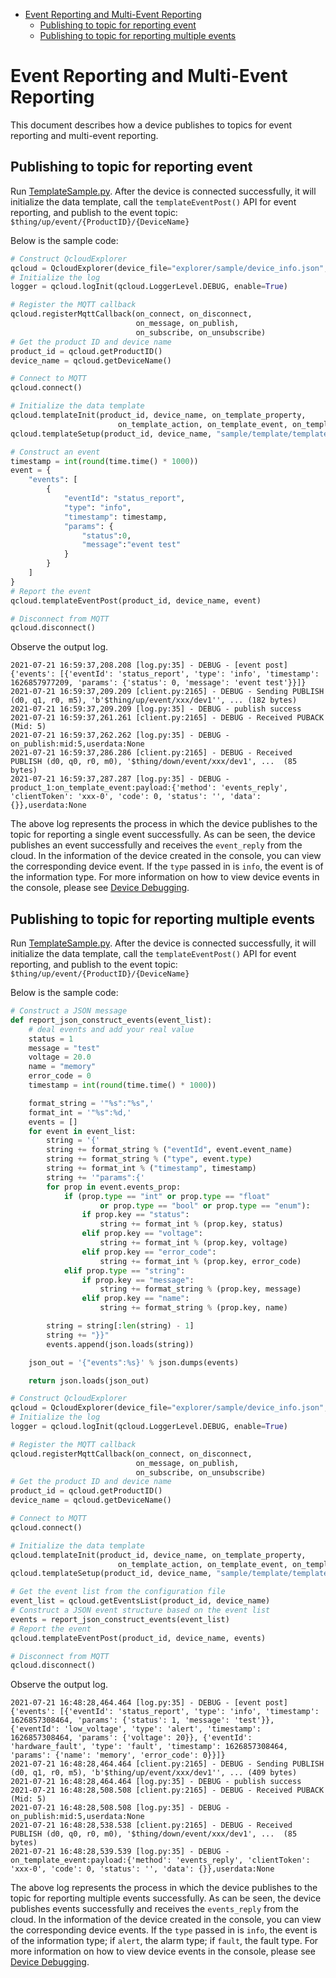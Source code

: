 * [Event Reporting and Multi-Event Reporting](#Event-Reporting-and-Multi-Event-Reporting)
  * [Publishing to topic for reporting event](#Publishing-to-topic-for-reporting-event)
  * [Publishing to topic for reporting multiple events](#Publishing-to-topic-for-reporting-multiple-events)

# Event Reporting and Multi-Event Reporting

This document describes how a device publishes to topics for event reporting and multi-event reporting.

## Publishing to topic for reporting event 

Run [TemplateSample.py](../../explorer/sample/template/example_template.py). After the device is connected successfully, it will initialize the data template, call the `templateEventPost()` API for event reporting, and publish to the event topic:
`$thing/up/event/{ProductID}/{DeviceName}`

Below is the sample code:
```python
# Construct QcloudExplorer
qcloud = QcloudExplorer(device_file="explorer/sample/device_info.json", tls=True)
# Initialize the log
logger = qcloud.logInit(qcloud.LoggerLevel.DEBUG, enable=True)

# Register the MQTT callback
qcloud.registerMqttCallback(on_connect, on_disconnect,
                            on_message, on_publish,
                            on_subscribe, on_unsubscribe)
# Get the product ID and device name
product_id = qcloud.getProductID()
device_name = qcloud.getDeviceName()

# Connect to MQTT
qcloud.connect()

# Initialize the data template
qcloud.templateInit(product_id, device_name, on_template_property,
                        on_template_action, on_template_event, on_template_service)
qcloud.templateSetup(product_id, device_name, "sample/template/template_config.json")

# Construct an event
timestamp = int(round(time.time() * 1000))
event = {
    "events": [
        {
            "eventId": "status_report",
            "type": "info",
            "timestamp": timestamp,
            "params": {
                "status":0,
                "message":"event test"
            }
        }
    ]
}
# Report the event
qcloud.templateEventPost(product_id, device_name, event)

# Disconnect from MQTT
qcloud.disconnect()
```

Observe the output log.
```
2021-07-21 16:59:37,208.208 [log.py:35] - DEBUG - [event post] {'events': [{'eventId': 'status_report', 'type': 'info', 'timestamp': 1626857977209, 'params': {'status': 0, 'message': 'event test'}}]}
2021-07-21 16:59:37,209.209 [client.py:2165] - DEBUG - Sending PUBLISH (d0, q1, r0, m5), 'b'$thing/up/event/xxx/dev1'', ... (182 bytes)
2021-07-21 16:59:37,209.209 [log.py:35] - DEBUG - publish success
2021-07-21 16:59:37,261.261 [client.py:2165] - DEBUG - Received PUBACK (Mid: 5)
2021-07-21 16:59:37,262.262 [log.py:35] - DEBUG - on_publish:mid:5,userdata:None
2021-07-21 16:59:37,286.286 [client.py:2165] - DEBUG - Received PUBLISH (d0, q0, r0, m0), '$thing/down/event/xxx/dev1', ...  (85 bytes)
2021-07-21 16:59:37,287.287 [log.py:35] - DEBUG - product_1:on_template_event:payload:{'method': 'events_reply', 'clientToken': 'xxx-0', 'code': 0, 'status': '', 'data': {}},userdata:None
```
The above log represents the process in which the device publishes to the topic for reporting a single event successfully. As can be seen, the device publishes an event successfully and receives the `event_reply` from the cloud. In the information of the device created in the console, you can view the corresponding device event. If the `type` passed in is `info`, the event is of the information type. For more information on how to view device events in the console, please see [Device Debugging](https://cloud.tencent.com/document/product/1081/34741).

## Publishing to topic for reporting multiple events 

Run [TemplateSample.py](../../explorer/sample/template/example_template.py). After the device is connected successfully, it will initialize the data template, call the `templateEventPost()` API for event reporting, and publish to the event topic:
`$thing/up/event/{ProductID}/{DeviceName}`

Below is the sample code:
```python
# Construct a JSON message
def report_json_construct_events(event_list):
    # deal events and add your real value
    status = 1
    message = "test"
    voltage = 20.0
    name = "memory"
    error_code = 0
    timestamp = int(round(time.time() * 1000))

    format_string = '"%s":"%s",'
    format_int = '"%s":%d,'
    events = []
    for event in event_list:
        string = '{'
        string += format_string % ("eventId", event.event_name)
        string += format_string % ("type", event.type)
        string += format_int % ("timestamp", timestamp)
        string += '"params":{'
        for prop in event.events_prop:
            if (prop.type == "int" or prop.type == "float"
                    or prop.type == "bool" or prop.type == "enum"):
                if prop.key == "status":
                    string += format_int % (prop.key, status)
                elif prop.key == "voltage":
                    string += format_int % (prop.key, voltage)
                elif prop.key == "error_code":
                    string += format_int % (prop.key, error_code)
            elif prop.type == "string":
                if prop.key == "message":
                    string += format_string % (prop.key, message)
                elif prop.key == "name":
                    string += format_string % (prop.key, name)

        string = string[:len(string) - 1]
        string += "}}"
        events.append(json.loads(string))

    json_out = '{"events":%s}' % json.dumps(events)

    return json.loads(json_out)

# Construct QcloudExplorer
qcloud = QcloudExplorer(device_file="explorer/sample/device_info.json", tls=True)
# Initialize the log
logger = qcloud.logInit(qcloud.LoggerLevel.DEBUG, enable=True)

# Register the MQTT callback
qcloud.registerMqttCallback(on_connect, on_disconnect,
                            on_message, on_publish,
                            on_subscribe, on_unsubscribe)
# Get the product ID and device name
product_id = qcloud.getProductID()
device_name = qcloud.getDeviceName()

# Connect to MQTT
qcloud.connect()

# Initialize the data template
qcloud.templateInit(product_id, device_name, on_template_property,
                        on_template_action, on_template_event, on_template_service)
qcloud.templateSetup(product_id, device_name, "sample/template/template_config.json")

# Get the event list from the configuration file
event_list = qcloud.getEventsList(product_id, device_name)
# Construct a JSON event structure based on the event list
events = report_json_construct_events(event_list)
# Report the event
qcloud.templateEventPost(product_id, device_name, events)

# Disconnect from MQTT
qcloud.disconnect()
```

Observe the output log.
```
2021-07-21 16:48:28,464.464 [log.py:35] - DEBUG - [event post] {'events': [{'eventId': 'status_report', 'type': 'info', 'timestamp': 1626857308464, 'params': {'status': 1, 'message': 'test'}}, {'eventId': 'low_voltage', 'type': 'alert', 'timestamp': 1626857308464, 'params': {'voltage': 20}}, {'eventId': 'hardware_fault', 'type': 'fault', 'timestamp': 1626857308464, 'params': {'name': 'memory', 'error_code': 0}}]}
2021-07-21 16:48:28,464.464 [client.py:2165] - DEBUG - Sending PUBLISH (d0, q1, r0, m5), 'b'$thing/up/event/xxx/dev1'', ... (409 bytes)
2021-07-21 16:48:28,464.464 [log.py:35] - DEBUG - publish success
2021-07-21 16:48:28,508.508 [client.py:2165] - DEBUG - Received PUBACK (Mid: 5)
2021-07-21 16:48:28,508.508 [log.py:35] - DEBUG - on_publish:mid:5,userdata:None
2021-07-21 16:48:28,538.538 [client.py:2165] - DEBUG - Received PUBLISH (d0, q0, r0, m0), '$thing/down/event/xxx/dev1', ...  (85 bytes)
2021-07-21 16:48:28,539.539 [log.py:35] - DEBUG - on_template_event:payload:{'method': 'events_reply', 'clientToken': 'xxx-0', 'code': 0, 'status': '', 'data': {}},userdata:None
```
The above log represents the process in which the device publishes to the topic for reporting multiple events successfully. As can be seen, the device publishes events successfully and receives the `events_reply` from the cloud. In the information of the device created in the console, you can view the corresponding device events. If the `type` passed in is `info`, the event is of the information type; if `alert`, the alarm type; if `fault`, the fault type. For more information on how to view device events in the console, please see [Device Debugging](https://cloud.tencent.com/document/product/1081/34741).
